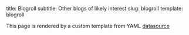 title: Blogroll
subtitle: Other blogs of likely interest
slug: blogroll
template: blogroll

This page is rendered by a custom template from YAML [datasource]

[datasource]: {attach}blogroll.yml
